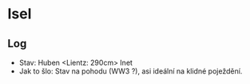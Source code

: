 # Isel

## Log

* Stav: Huben <Lientz: 290cm> Inet
* Jak to šlo: Stav na pohodu (WW3 ?), asi ideální na klidné poježdění.
